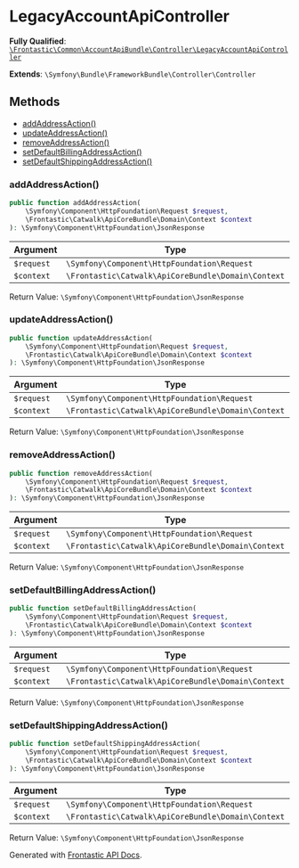 #  LegacyAccountApiController

**Fully Qualified**: [`\Frontastic\Common\AccountApiBundle\Controller\LegacyAccountApiController`](../../../../src/php/AccountApiBundle/Controller/LegacyAccountApiController.php)

**Extends**: `\Symfony\Bundle\FrameworkBundle\Controller\Controller`

## Methods

* [addAddressAction()](#addaddressaction)
* [updateAddressAction()](#updateaddressaction)
* [removeAddressAction()](#removeaddressaction)
* [setDefaultBillingAddressAction()](#setdefaultbillingaddressaction)
* [setDefaultShippingAddressAction()](#setdefaultshippingaddressaction)

### addAddressAction()

```php
public function addAddressAction(
    \Symfony\Component\HttpFoundation\Request $request,
    \Frontastic\Catwalk\ApiCoreBundle\Domain\Context $context
): \Symfony\Component\HttpFoundation\JsonResponse
```

Argument|Type|Default|Description
--------|----|-------|-----------
`$request`|`\Symfony\Component\HttpFoundation\Request`||
`$context`|`\Frontastic\Catwalk\ApiCoreBundle\Domain\Context`||

Return Value: `\Symfony\Component\HttpFoundation\JsonResponse`

### updateAddressAction()

```php
public function updateAddressAction(
    \Symfony\Component\HttpFoundation\Request $request,
    \Frontastic\Catwalk\ApiCoreBundle\Domain\Context $context
): \Symfony\Component\HttpFoundation\JsonResponse
```

Argument|Type|Default|Description
--------|----|-------|-----------
`$request`|`\Symfony\Component\HttpFoundation\Request`||
`$context`|`\Frontastic\Catwalk\ApiCoreBundle\Domain\Context`||

Return Value: `\Symfony\Component\HttpFoundation\JsonResponse`

### removeAddressAction()

```php
public function removeAddressAction(
    \Symfony\Component\HttpFoundation\Request $request,
    \Frontastic\Catwalk\ApiCoreBundle\Domain\Context $context
): \Symfony\Component\HttpFoundation\JsonResponse
```

Argument|Type|Default|Description
--------|----|-------|-----------
`$request`|`\Symfony\Component\HttpFoundation\Request`||
`$context`|`\Frontastic\Catwalk\ApiCoreBundle\Domain\Context`||

Return Value: `\Symfony\Component\HttpFoundation\JsonResponse`

### setDefaultBillingAddressAction()

```php
public function setDefaultBillingAddressAction(
    \Symfony\Component\HttpFoundation\Request $request,
    \Frontastic\Catwalk\ApiCoreBundle\Domain\Context $context
): \Symfony\Component\HttpFoundation\JsonResponse
```

Argument|Type|Default|Description
--------|----|-------|-----------
`$request`|`\Symfony\Component\HttpFoundation\Request`||
`$context`|`\Frontastic\Catwalk\ApiCoreBundle\Domain\Context`||

Return Value: `\Symfony\Component\HttpFoundation\JsonResponse`

### setDefaultShippingAddressAction()

```php
public function setDefaultShippingAddressAction(
    \Symfony\Component\HttpFoundation\Request $request,
    \Frontastic\Catwalk\ApiCoreBundle\Domain\Context $context
): \Symfony\Component\HttpFoundation\JsonResponse
```

Argument|Type|Default|Description
--------|----|-------|-----------
`$request`|`\Symfony\Component\HttpFoundation\Request`||
`$context`|`\Frontastic\Catwalk\ApiCoreBundle\Domain\Context`||

Return Value: `\Symfony\Component\HttpFoundation\JsonResponse`

Generated with [Frontastic API Docs](https://github.com/FrontasticGmbH/apidocs).
